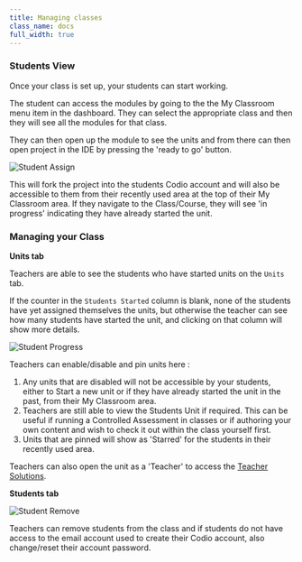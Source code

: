 ```yaml
---
title: Managing classes
class_name: docs
full_width: true
---
```


### Students View
Once your class is set up, your students can start working.

The student can access the modules by going to the the My Classroom menu item in the dashboard. They can select the appropriate class and then they will see all the modules for that class. 

They can then open up the module to see the units and from there can then open project in the IDE by pressing the 'ready to go' button.

![Student Assign](/img/docs/class_start.png)

This will fork the project into the students Codio account and will also be accessible to them from their recently used area at the top of their My Classroom area. If they navigate to the Class/Course, they will see 'in progress' indicating they have already started the unit.

### Managing your Class

**Units tab**

Teachers are able to see the students who have started units on the `Units` tab.

If the counter in the `Students Started` column is blank, none of the students have yet assigned themselves the units, but otherwise the teacher can see how many students have started the unit, and clicking on that column will show more details.


![Student Progress](/img/docs/trial_try_unit.png)

Teachers can enable/disable and pin units here :

1. Any units that are disabled will not be accessible by your students, either to Start a new unit or if they have already started the unit in the past, from their My Classroom area. 
1. Teachers are still able to view the Students Unit if required. This can be useful if running a Controlled Assessment in  classes or if authoring your own content and wish to check it out within the class yourself first.
1. Units that are pinned will show as 'Starred' for the students in their recently used area.

Teachers can also open the unit as a 'Teacher' to access the [Teacher Solutions](/docs/teacher/special/tsolutions/).

**Students tab**

![Student Remove](/img/docs/class_studentstab.png)

Teachers can remove students from the class and if students do not have access to the email account used to create their Codio account, also change/reset their account password.






